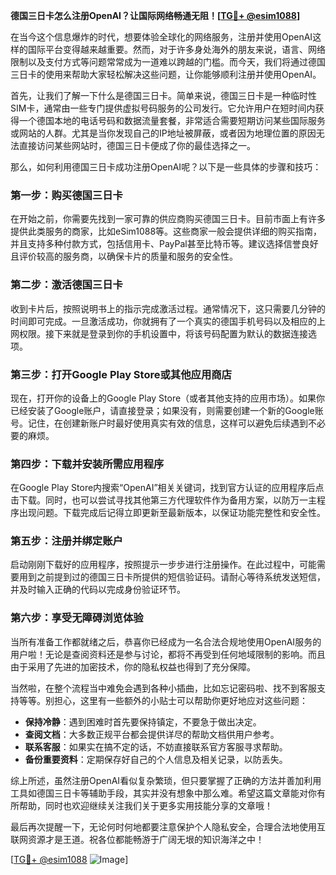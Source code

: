 **德国三日卡怎么注册OpenAI？让国际网络畅通无阻！[[TG💪+ @esim1088](https://t.me/s/esim1088)]**

在当今这个信息爆炸的时代，想要体验全球化的网络服务，注册并使用OpenAI这样的国际平台变得越来越重要。然而，对于许多身处海外的朋友来说，语言、网络限制以及支付方式等问题常常成为一道难以跨越的门槛。而今天，我们将通过德国三日卡的使用来帮助大家轻松解决这些问题，让你能够顺利注册并使用OpenAI。

首先，让我们了解一下什么是德国三日卡。简单来说，德国三日卡是一种临时性SIM卡，通常由一些专门提供虚拟号码服务的公司发行。它允许用户在短时间内获得一个德国本地的电话号码和数据流量套餐，非常适合需要短期访问某些国际服务或网站的人群。尤其是当你发现自己的IP地址被屏蔽，或者因为地理位置的原因无法直接访问某些网站时，德国三日卡便成了你的最佳选择之一。

那么，如何利用德国三日卡成功注册OpenAI呢？以下是一些具体的步骤和技巧：

### 第一步：购买德国三日卡

在开始之前，你需要先找到一家可靠的供应商购买德国三日卡。目前市面上有许多提供此类服务的商家，比如eSim1088等。这些商家一般会提供详细的购买指南，并且支持多种付款方式，包括信用卡、PayPal甚至比特币等。建议选择信誉良好且评价较高的服务商，以确保卡片的质量和服务的安全性。

### 第二步：激活德国三日卡

收到卡片后，按照说明书上的指示完成激活过程。通常情况下，这只需要几分钟的时间即可完成。一旦激活成功，你就拥有了一个真实的德国手机号码以及相应的上网权限。接下来就是登录到你的手机设置中，将该号码配置为默认的数据连接选项。

### 第三步：打开Google Play Store或其他应用商店

现在，打开你的设备上的Google Play Store（或者其他支持的应用市场）。如果你已经安装了Google账户，请直接登录；如果没有，则需要创建一个新的Google账号。记住，在创建新账户时最好使用真实有效的信息，这样可以避免后续遇到不必要的麻烦。

### 第四步：下载并安装所需应用程序

在Google Play Store内搜索“OpenAI”相关关键词，找到官方认证的应用程序后点击下载。同时，也可以尝试寻找其他第三方代理软件作为备用方案，以防万一主程序出现问题。下载完成后记得立即更新至最新版本，以保证功能完整性和安全性。

### 第五步：注册并绑定账户

启动刚刚下载好的应用程序，按照提示一步步进行注册操作。在此过程中，可能需要用到之前提到过的德国三日卡所提供的短信验证码。请耐心等待系统发送短信，并及时输入正确的代码以完成身份验证环节。

### 第六步：享受无障碍浏览体验

当所有准备工作都就绪之后，恭喜你已经成为一名合法合规地使用OpenAI服务的用户啦！无论是查阅资料还是参与讨论，都将不再受到任何地域限制的影响。而且由于采用了先进的加密技术，你的隐私权益也得到了充分保障。

当然啦，在整个流程当中难免会遇到各种小插曲，比如忘记密码啦、找不到客服支持等等。别担心，这里有一些额外的小贴士可以帮助你更好地应对这些问题：

- **保持冷静**：遇到困难时首先要保持镇定，不要急于做出决定。
- **查阅文档**：大多数正规平台都会提供详尽的帮助文档供用户参考。
- **联系客服**：如果实在搞不定的话，不妨直接联系官方客服寻求帮助。
- **备份重要资料**：定期保存好自己的个人信息及相关记录，以防丢失。

综上所述，虽然注册OpenAI看似复杂繁琐，但只要掌握了正确的方法并善加利用工具如德国三日卡等辅助手段，其实并没有想象中那么难。希望这篇文章能对你有所帮助，同时也欢迎继续关注我们关于更多实用技能分享的文章哦！

最后再次提醒一下，无论何时何地都要注意保护个人隐私安全，合理合法地使用互联网资源才是王道。祝各位都能畅游于广阔无垠的知识海洋之中！

[[TG💪+ @esim1088](https://t.me/s/esim1088) ![Image](https://i.postimg.cc/4NQfJmqS/Snipaste-2025-05-13-00-14-12.png)]